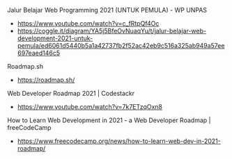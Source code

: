 
Jalur Belajar Web Programming 2021 (UNTUK PEMULA) - WP UNPAS
- https://www.youtube.com/watch?v=c_fRtpQf4Oc
- https://coggle.it/diagram/YA5j5BfeOvNuaqYu/t/jalur-belajar-web-development-2021-untuk-pemula/ed6061d5440b5a1a42737fb2f52ac42eb9c516a325ab949a57ee697eaed146c5

Roadmap.sh
- https://roadmap.sh/

Web Developer Roadmap 2021 | Codestackr
- https://www.youtube.com/watch?v=7k7ETzqOxn8

How to Learn Web Development in 2021 - a Web Developer Roadmap | freeCodeCamp
- https://www.freecodecamp.org/news/how-to-learn-web-dev-in-2021-roadmap/
